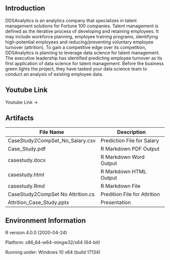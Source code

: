 ## Introduction

DDSAnalytics is an analytics company that specializes in talent management solutions for Fortune 100 companies. Talent management is defined as the iterative process of developing and retaining employees. It may include workforce planning, employee training programs, identifying high-potential employees and reducing/preventing voluntary employee turnover (attrition). To gain a competitive edge over its competition, DDSAnalytics is planning to leverage data science for talent management. The executive leadership has identified predicting employee turnover as its first application of data science for talent management. Before the business green lights the project, they have tasked your data science team to conduct an analysis of existing employee data. 

## Youtube Link
Youtube Link -> 

## Artifacts

| File Name | Description |
| --------- | ----------- |
| CaseStudy2CompSet_No_Salary.csv | Prediction File for Salary |
| Case_Study.pdf | R Markdown PDF Output |
| casestudy.docx | R Markdown Word Output |
| casestudy.html | R Markdown HTML Output |
| casestudy.Rmd | R Markdown File |
| CaseStudy2CompSet No Attrition.cs | Predition File for Attrition |
| Attrition_Case_Study.pptx | Presentation |

## Environment Information 

R version 4.0.0 (2020-04-24)

Platform: x86_64-w64-mingw32/x64 (64-bit)

Running under: Windows 10 x64 (build 17134)

